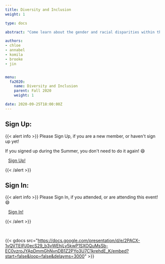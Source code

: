 ```yaml
---
title: Diversity and Inclusion
weight: 1

type: docs

abstract: "Come learn about the gender and racial disparities within the tech field and how they can be fixed through diversity and inclusion."

authors:
- chloe
- annabel
- komila
- brooke
- jin


menu:
  fa2020:
    name: Diversity and Inclusion
    parent: Fall 2020
    weight: 1

date: 2020-09-25T18:00:00Z
---
```


## Sign Up:

{{< alert info >}}
Please Sign Up, if you are a new member, or haven't sign up yet!

If you signed up during the Summer, you don't need to do it again! :smile:

<a class="btn btn-light btn-lg" href="https://ucfacmw.org/sign-up" role="button">
<i class="fas fa-file-alt" style="padding-right: 10px;"></i>  Sign Up!</a>

{{< /alert >}}

## Sign In:

{{< alert info >}}
Please Sign In, if you attended, or are attending this event! :smile:

<a class="btn btn-light btn-lg" href="https://ucfacmw.org/sign-in" role="button">
<i class="fas fa-file-alt" style="padding-right: 10px;"></i>  Sign In!</a>

{{< /alert >}}

<br>

{{< gdocs src="https://docs.google.com/presentation/d/e/2PACX-1vQVTEIPJ0ecS29_b3vWEhjLy5kwP1SXOQuMsSb-EC0vzroJYApDmmGhNvnDB1Z2PYo3U7C1krehdE_K/embed?start=false&loop=false&delayms=3000" >}}
